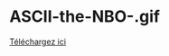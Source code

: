 # ASCII-the-NBO-.gif
[Téléchargez ici](https://github.com/ASCIIGames/ASCII-the-NBO-.gif/releases/tag/v1.0)
